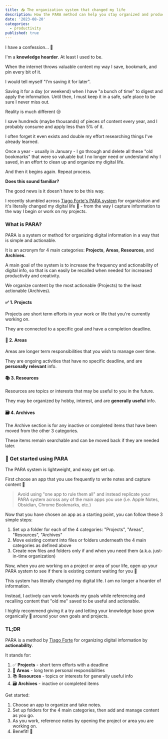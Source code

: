 ```yaml
---
title: 📥 The organization system that changed my life
description: How the PARA method can help you stay organized and productive.
date: '2023-08-20'
categories:
  - productivity
published: true
---
```


I have a confession... 🙈

I'm a **knowledge hoarder**. At least I used to be.

When the internet throws valuable content my way I save, bookmark, and pin every bit of it.

I would tell myself "I'm saving it for later".

Saving it for a day (or weekend) when I have "a bunch of time" to digest and apply the information. Until then, I must keep it in a safe, safe place to be sure I never miss out.

Reality is much different 😒

I save hundreds (maybe thousands) of pieces of content every year, and I probably consume and apply less than 5% of it.

I often forget it even exists and double my effort researching things I've already learned.

Once a year - usually in January - I go through and delete all these "old bookmarks" that were so valuable but I no longer need or understand why I saved, in an effort to clean up and organize my digital life.

And then it begins again. Repeat process.

**Does this sound familiar?**

The good news is it doesn't have to be this way.

I recently stumbled across [Tiago Forte's PARA system](https://fortelabs.com/blog/para/) for organization and it's literally changed my digital life 🤯 - from the way I capture information to the way I begin or work on my projects.

### What is PARA?
PARA is a system or method for organizing digital information in a way that is simple and actionable.

It is an acronym for 4 main categories: **Projects**, **Areas**, **Resources**, and **Archives**.

A main goal of the system is to increase the frequency and actionability of digital info, so that is can easily be recalled when needed for increased productivity and creativity.

We organize content by the most actionable (Projects) to the least actionable (Archives).

#### ✅ 1. Projects
Projects are short term efforts in your work or life that you're currently working on.

They are connected to a specific goal and have a completion deadline.

#### 🔭 2. Areas
Areas are longer term responsibilities that you wish to manage over time.

They are ongoing activities that have no specific deadline, and are **personally relevant** info.

#### 📚 3. Resources
Resources are topics or interests that may be useful to you in the future.

They may be organized by hobby, interest, and are **generally useful** info.

#### 🗃️ 4. Archives
The Archive section is for any inactive or completed items that have been moved from the other 3 categories.

These items remain searchable and can be moved back if they are needed later.

### 🏁 Get started using PARA
The PARA system is lightweight, and easy get set up.

First choose an app that you use frequently to write notes and capture content 📝

> Avoid using "one app to rule them all" and instead replicate your PARA system across any of the main apps you use (i.e. Apple Notes, Obsidian, Chrome Bookmarks, etc.)

Now that you have chosen an app as a starting point, you can follow these 3 simple steps:

1. Set up a folder for each of the 4 categories: "Projects", "Areas", "Resources", "Archives"
2. Move existing content into files or folders underneath the 4 main categories as defined above
3. Create new files and folders only if and when you need them (a.k.a. just-in-time organization)

Now, when you are working on a project or area of your life, open up your PARA system to see if there is existing content waiting for you 👀

This system has literally changed my digital life. I am no longer a hoarder of information.

Instead, I actively can work towards my goals while referencing and recalling content that "old me" saved to be useful and actionable.

I highly recommend giving it a try and letting your knowledge base grow organically 🌱 around your own goals and projects.

### TL;DR

PARA is a method by [Tiago Forte](https://fortelabs.com/blog/para/) for organizing digital information by **actionability**.

It stands for:
1. ✅ **Projects** - short term efforts with a deadline
2. 🔭 **Areas** - long term personal responsibilities
3. 📚 **Resources** - topics or interests for generally useful info
4. 🗃️ **Archives** - inactive or completed items

Get started:
1. Choose an app to organize and take notes.
2. Set up folders for the 4 main categories, then add and manage content as you go.
3. As you work, reference notes by opening the project or area you are working on.
4. Benefit! 💪